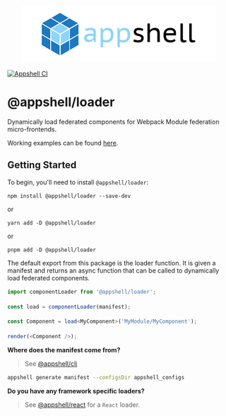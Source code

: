 <div align="center">
  <a href="https://github.com/navaris/appshell">
    <picture>
      <source media="(prefers-color-scheme: dark)" srcset="https://github.com/navaris/appshell/blob/main/assets/branding/appshell-logo-white_2x.png">
      <img alt="appshell" src="https://github.com/navaris/appshell/blob/main/assets/branding/appshell-logo_2x.png">
    </picture>
  </a>
</div>

[![Appshell CI](https://github.com/navaris/appshell/actions/workflows/pipeline.yml/badge.svg)](https://github.com/navaris/appshell/actions/workflows/pipeline.yml)

# @appshell/loader

Dynamically load federated components for Webpack Module federation micro-frontends.

Working examples can be found [here](https://github.com/navaris/appshell/tree/main/examples).

## Getting Started

To begin, you'll need to install `@appshell/loader`:

```console
npm install @appshell/loader --save-dev
```

or

```console
yarn add -D @appshell/loader
```

or

```console
pnpm add -D @appshell/loader
```

The default export from this package is the loader function. It is given a manifest and returns an async function that can be called to dynamically load federated components.

```ts
import componentLoader from '@appshell/loader';

const load = componentLoader(manifest);

const Component = load<MyComponent>('MyModule/MyComponent');

render(<Component />);
```

**Where does the manifest come from?**

> See [@appshell/cli](https://www.npmjs.com/package/@appshell/cli)

```bash
appshell generate manifest --configsDir appshell_configs
```

**Do you have any framework specific loaders?**

> See [@appshell/react](https://www.npmjs.com/package/@appshell/react) for a `React` loader.
